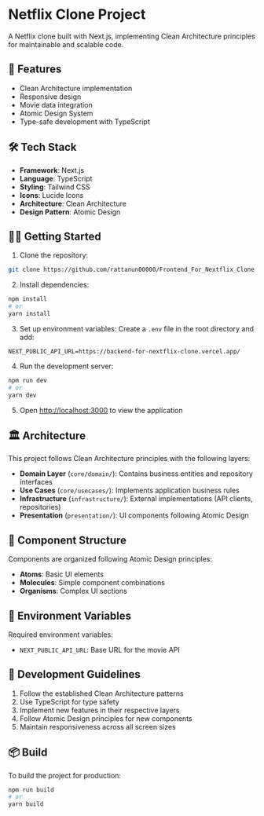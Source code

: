 # Netflix Clone Project

A Netflix clone built with Next.js, implementing Clean Architecture principles for maintainable and scalable code.

## 🚀 Features

- Clean Architecture implementation
- Responsive design
- Movie data integration
- Atomic Design System
- Type-safe development with TypeScript

## 🛠 Tech Stack

- **Framework**: Next.js
- **Language**: TypeScript
- **Styling**: Tailwind CSS
- **Icons**: Lucide Icons
- **Architecture**: Clean Architecture
- **Design Pattern**: Atomic Design

## 🏃‍♂️ Getting Started

1. Clone the repository:
```bash
git clone https://github.com/rattanun00000/Frontend_For_Nextflix_Clone.git
```

2. Install dependencies:
```bash
npm install
# or
yarn install
```

3. Set up environment variables:
Create a `.env` file in the root directory and add:
```
NEXT_PUBLIC_API_URL=https://backend-for-nextflix-clone.vercel.app/
```

4. Run the development server:
```bash
npm run dev
# or
yarn dev
```

5. Open [http://localhost:3000](http://localhost:3000) to view the application

## 🏛 Architecture

This project follows Clean Architecture principles with the following layers:

- **Domain Layer** (`core/domain/`): Contains business entities and repository interfaces
- **Use Cases** (`core/usecases/`): Implements application business rules
- **Infrastructure** (`infrastructure/`): External implementations (API clients, repositories)
- **Presentation** (`presentation/`): UI components following Atomic Design

## 🎨 Component Structure

Components are organized following Atomic Design principles:

- **Atoms**: Basic UI elements
- **Molecules**: Simple component combinations
- **Organisms**: Complex UI sections

## 🔐 Environment Variables

Required environment variables:

- `NEXT_PUBLIC_API_URL`: Base URL for the movie API

## 📝 Development Guidelines

1. Follow the established Clean Architecture patterns
2. Use TypeScript for type safety
3. Implement new features in their respective layers
4. Follow Atomic Design principles for new components
5. Maintain responsiveness across all screen sizes

## 📦 Build

To build the project for production:

```bash
npm run build
# or
yarn build
```
